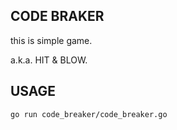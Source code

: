## CODE BRAKER
this is simple game.

a.k.a. HIT & BLOW.


## USAGE
```
go run code_breaker/code_breaker.go
```

